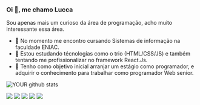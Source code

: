 ### Oi 👋, me chamo Lucca
Sou apenas mais um curioso da área de programação, acho muito interessante essa área.
- 🔭 No momento me encontro cursando Sistemas de informação na faculdade ENIAC.
- 🌱 Estou estudando técnologias como o trio (HTML/CSS/JS) e também tentando me profissionalizar no framework React.Js.
- 🤝 Tenho como objetivo inicial arranjar um estágio como programador, e adquirir o conhecimento para trabalhar como programador Web senior.

![YOUR github stats](https://github-readme-stats.vercel.app/api?username=Luccasoncini)

[<img src="https://img.shields.io/badge/twitter-%231DA1F2.svg?&style=for-the-badge&logo=twitter&logoColor=white" />](https://twitter.com/Luccasoncini) [<img src="https://img.shields.io/badge/medium-%2312100E.svg?&style=for-the-badge&logo=medium&logoColor=white" />](https://medium.com/Luccasoncini)  [<img src="https://img.shields.io/badge/linkedin-%230077B5.svg?&style=for-the-badge&logo=linkedin&logoColor=white" />](https://www.linkedin.com/in/Luccasoncini/) [<img src = "https://img.shields.io/badge/instagram-%23E4405F.svg?&style=for-the-badge&logo=instagram&logoColor=white">](https://www.instagram.com/Luccasoncini/) [<img src = "https://img.shields.io/badge/facebook-%231877F2.svg?&style=for-the-badge&logo=facebook&logoColor=white">](https://www.facebook.com/Luccasoncini)
